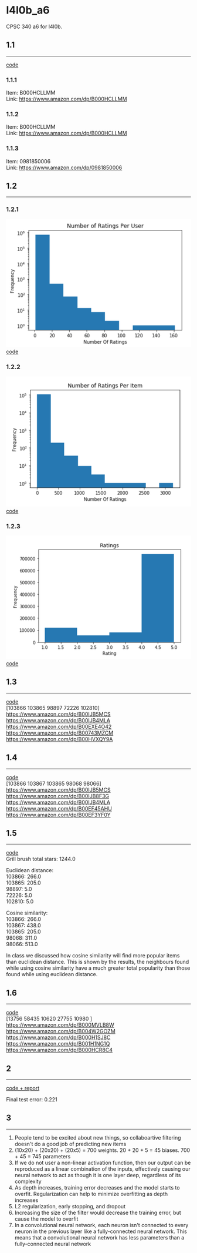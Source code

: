 # l4l0b_a6

CPSC 340 a6 for l4l0b.

## 1.1
-----

[code](/a6/doc/a6.ipynb) <br>

### 1.1.1
Item: B000HCLLMM <br>
Link: https://www.amazon.com/dp/B000HCLLMM

### 1.1.2
Item: B000HCLLMM <br>
Link: https://www.amazon.com/dp/B000HCLLMM

### 1.1.3
Item: 0981850006 <br>
Link: https://www.amazon.com/dp/0981850006

## 1.2
-----

### 1.2.1
![plot](/a6/figs/q_1_2_1.png) <br>
[code](/a6/doc/a6.ipynb) <br>

### 1.2.2
![plot](/a6/figs/q_1_2_2.png) <br>
[code](/a6/doc/a6.ipynb) <br>

### 1.2.3
![plot](/a6/figs/q_1_2_3.png) <br>
[code](/a6/doc/a6.ipynb) <br>

## 1.3
-----
[code](/a6/doc/a6.ipynb) <br>
[103866 103865  98897  72226 102810] <br>
https://www.amazon.com/dp/B00IJB5MCS <br>
https://www.amazon.com/dp/B00IJB4MLA <br>
https://www.amazon.com/dp/B00EXE4O42 <br>
https://www.amazon.com/dp/B00743MZCM <br>
https://www.amazon.com/dp/B00HVXQY9A <br>

## 1.4
-----
[code](/a6/doc/a6.ipynb) <br>
[103866 103867 103865  98068  98066] <br>
https://www.amazon.com/dp/B00IJB5MCS <br>
https://www.amazon.com/dp/B00IJB8F3G <br>
https://www.amazon.com/dp/B00IJB4MLA <br>
https://www.amazon.com/dp/B00EF45AHU <br>
https://www.amazon.com/dp/B00EF3YF0Y <br>

## 1.5
----
[code](/a6/doc/a6.ipynb) <br>
Grill brush total stars: 1244.0

Euclidean distance: <br>
103866: 266.0 <br>
103865: 205.0 <br>
98897: 5.0 <br>
72226: 5.0 <br>
102810: 5.0 <br>

Cosine similarity: <br>
103866: 266.0 <br>
103867: 438.0 <br>
103865: 205.0 <br>
98068: 311.0 <br>
98066: 513.0 <br>

In class we discussed how cosine similarity will find more popular items than euclidean distance.
This is shown by the results, the neighbours found while using cosine similarity have a much greater 
total popularity than those found while using euclidean distance.

## 1.6
----
[code](/a6/doc/a6.ipynb) <br>
[13756 58435 10620 27755 10980 ]<br>
https://www.amazon.com/dp/B000MVLB8W <br>
https://www.amazon.com/dp/B004W2GOZM <br>
https://www.amazon.com/dp/B000H1SJ8C <br>
https://www.amazon.com/dp/B001H1NG1Q <br>
https://www.amazon.com/dp/B000HCR8C4 <br>

## 2
----
[code + report](/a6/doc/a6.ipynb) <br>

Final test error: 0.221

## 3
----
1. People tend to be excited about new things, so collaboartive filtering doesn't do a good job of predicting new    items
2. (10x20) + (20x20) + (20x5) = 700 weights. 20 + 20 + 5 = 45 biases. 700 + 45 = 745 parameters
3. If we do not user a non-linear activation function, then our output can be reproduced as a linear combination
	of the inputs, effectively causing our neural network to act as though it is one layer deep, regardless of its
	complexity
4. As depth increases, training error decreases and the model starts to overfit. Regularization can help to 
	minimize overfitting as depth increases
5. L2 regularization, early stopping, and dropout
6. Increasing the size of the filter would decrease the training error, but cause the model to overfit
7. In a convolutional neural network, each neuron isn't connected to every neuron in the previous layer like
	a fully-connected neural network. This means that a convolutional neural network has less parameters than a 
	fully-connected neural network

